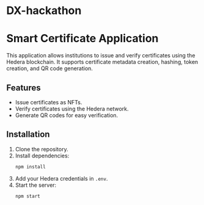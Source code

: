# DX-hackathon
# Smart Certificate Application
This application allows institutions to issue and verify certificates using the Hedera blockchain. It supports certificate metadata creation, hashing, token creation, and QR code generation.

## Features
- Issue certificates as NFTs.
- Verify certificates using the Hedera network.
- Generate QR codes for easy verification.

## Installation
1. Clone the repository.
2. Install dependencies:
   ```bash
   npm install
   ```
3. Add your Hedera credentials in `.env`.
4. Start the server:
   ```bash
   npm start